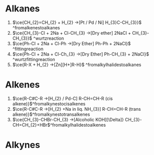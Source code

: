 # Alkanes
1. $\ce{CH_{2}=CH_{2} + H_{2} ->[Pt / Pd / Ni] H_{3}C-CH_{3}}$ ^fromalkenestoalkanes
2. $\ce{CH_{3}-Cl + 2Na + Cl-CH_{3} ->[Dry ether] 2NaCl + CH_{3}-CH_{3}}$ ^wurtzreaction
3. $\ce{Ph-Cl + 2Na + Cl-Ph ->[Dry Ether] Ph-Ph + 2NaCl}$   ^fittingreaction
4. $\ce{Ph-Cl + 2Na + Cl-Ch_{3} ->[Dry Ether] Ph-CH_{3} + 2NaCl}$ ^wurtzfittingreaction
5.  $\ce{R-X + H_{2} ->[Zn][H+]R-H}$ ^fromalkylhalidestoalkanes


# Alkenes
1.  $\ce{R-C#C-R ->[H_{2} / Pd-C] R-CH=CH-R (cis alkene)}$^fromalkynestocisalkenes
2. $\ce{R-C#C-R ->[H_{2} +Na in liq. NH_{3}] R-CH=CH-R (trans alkene)}$^fromalkynestotransalkenes
3. $\ce{CH_{3}-CHBr-CH_{3} ->[Alcoholic KOH][\Delta]} CH_{3}-CH=CH_{2}+HBr$^fromalkylhalidestoalkenes
# Alkynes
